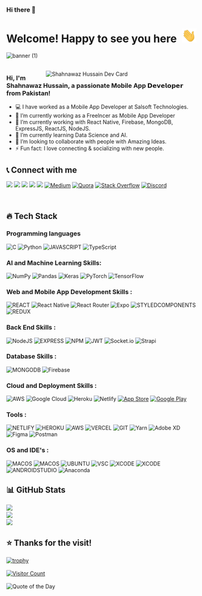 ### Hi there 👋

<!--
**shahnawazhussain125/shahnawazhussain125** is a ✨ _special_ ✨ repository because its `README.md` (this file) appears on your GitHub profile.

Here are some ideas to get you started:

- 🔭 I’m currently working on ...
- 🌱 I’m currently learning ...
- 👯 I’m looking to collaborate on ...
- 🤔 I’m looking for help with ...
- 💬 Ask me about ...
- 📫 How to reach me: ...
- 😄 Pronouns: ...
- ⚡ Fun fact: ...
-->

<!-- [![Linkedin Badge](https://img.shields.io/badge/-Shahnawaz%20Hussain-blue?style=flat-square&logo=Linkedin&logoColor=white&link=https://www.linkedin.com/in/shahnawaz125)](https://www.linkedin.com/in/shahnawaz125)  -->

# Welcome! Happy to see you here&ensp;<img src="./wave.gif" width="37px" height="37px" />

<!-- <img src="https://media.giphy.com/media/xUPGGDNsLvqsBOhuU0/giphy.gif" width="280px" height="200px" /> -->

![banner (1)](https://user-images.githubusercontent.com/76626529/185743060-d78e7a84-2079-4e45-a634-a0215431e921.png)
<br />
<br />

<a href="https://app.daily.dev/shahnawazhussain125">
<img src="https://api.daily.dev/devcards/XYZ.png?r=zpj" width="400" alt="Shahnawaz Hussain Dev Card" align="right"/>
</a>
<!-- <a href="https://app.daily.dev/ayushkanduri">
  <img src="https://github.com/shahnawazhussain125/shahnawazhussain125/blob/master/devcard.svg" width="400" alt="Ayush Kanduri's Dev Card" align="right"/>
</a> -->

### Hi, I'm Shahnawaz Hussain, a passionate Mobile App 𝗗𝗲𝘃𝗲𝗹𝗼𝗽𝗲𝗿 from Pakistan!

- 💻 I have worked as a Mobile App Developer at Salsoft Technologies.
- 🚀 I’m currently working as a Freelncer as Mobile App Developer
- 🔭 I’m currently working with React Native, Firebase, MongoDB, ExpressJS, ReactJS, NodeJS.
- 🌱 I’m currently learning Data Science and AI.
- 👯 I’m looking to collaborate with people with Amazing Ideas.
- ⚡ Fun fact: I love connecting & socializing with new people.
  <br />

## 📞 Connect with me

[<img src="https://img.shields.io/badge/LinkedIn-0077B5?style=for-the-badge&logo=linkedin&logoColor=white" />](https://www.linkedin.com/in/shahnawaz125/)
[<img src="https://img.shields.io/badge/Gmail-D14836?style=for-the-badge&logo=gmail&logoColor=white" />](mailto:shahnawazhussain125@gmail.com)
[<img src="https://img.shields.io/badge/GitHub-100000?style=for-the-badge&logo=github&logoColor=white" />](https://github.com/shahnawazhussain125/)
[<img src="https://img.shields.io/badge/-Hackerrank-2EC866?style=for-the-badge&logo=HackerRank&logoColor=white" />](https://www.hackerrank.com/shahnawazhussai1/)
[<img src="https://img.shields.io/badge/-LeetCode-FFA116?style=for-the-badge&logo=LeetCode&logoColor=black" />](https://leetcode.com/shahnawazhussain125/)
[![Medium](https://img.shields.io/badge/-Medium-12100E?style=for-the-badge&logo=Medium&logoColor=white)](https://medium.com/@@shahnawazhussain125)
[![Quora](https://img.shields.io/badge/-Quora-B92B27?style=for-the-badge&logo=Quora&logoColor=white)](https://quora.com/profile/Shahnawaz-Hussain-69)
[![Stack Overflow](https://img.shields.io/badge/-Stackoverflow-FE7A16?style=for-the-badge&logo=Stackoverflow&logoColor=white)](https://stackoverflow.com/users/10728517)
[![Discord](https://img.shields.io/badge/-Discord-7289d9?style=for-the-badge&logo=Discord&logoColor=white)](htttps://discord.gg/Shahnawaz%20Hussain#1673)

<!-- <span> [𝐏𝐨𝐫𝐭𝐟𝐨𝐥𝐢𝐨 𝐖𝐞𝐛𝐬𝐢𝐭𝐞](http://.dev)&emsp;|&emsp;[𝐑𝐞𝐬𝐮𝐦𝐞](http://.dev/resume) </span> -->

<br />

## 🔥 Tech Stack

### Programming languages

![C](https://img.shields.io/badge/c-%2300599C.svg?style=for-the-badge&logo=c&logoColor=white)
![Python](https://img.shields.io/badge/python-3670A0?style=for-the-badge&logo=python&logoColor=ffdd54)
![JAVASCRIPT](https://img.shields.io/badge/JavaScript-323330?style=for-the-badge&logo=javascript&logoColor=F7DF1E)
![TypeScript](https://img.shields.io/badge/typescript-%23007ACC.svg?style=for-the-badge&logo=typescript&logoColor=white)

### AI and Machine Learning Skills:

![NumPy](https://img.shields.io/badge/numpy-%23013243.svg?style=for-the-badge&logo=numpy&logoColor=white)
![Pandas](https://img.shields.io/badge/pandas-%23150458.svg?style=for-the-badge&logo=pandas&logoColor=white)
![Keras](https://img.shields.io/badge/Keras-%23D00000.svg?style=for-the-badge&logo=Keras&logoColor=white)
![PyTorch](https://img.shields.io/badge/PyTorch-%23EE4C2C.svg?style=for-the-badge&logo=PyTorch&logoColor=white)
![TensorFlow](https://img.shields.io/badge/TensorFlow-%23FF6F00.svg?style=for-the-badge&logo=TensorFlow&logoColor=white)

### Web and Mobile App Development Skills :

![REACT](https://img.shields.io/badge/React-20232A?style=for-the-badge&logo=react&logoColor=61DAFB)
![React Native](https://img.shields.io/badge/react_native-%2320232a.svg?style=for-the-badge&logo=react&logoColor=%2361DAFB)
![React Router](https://img.shields.io/badge/React_Router-CA4245?style=for-the-badge&logo=react-router&logoColor=white)
![Expo](https://img.shields.io/badge/expo-1C1E24?style=for-the-badge&logo=expo&logoColor=#D04A37)
![STYLEDCOMPONENTS](https://img.shields.io/badge/styled--components-DB7093?style=for-the-badge&logo=styled-components&logoColor=white)
![REDUX](https://img.shields.io/badge/Redux-593D88?style=for-the-badge&logo=redux&logoColor=white)

### Back End Skills :

![NodeJS](https://img.shields.io/badge/node.js-6DA55F?style=for-the-badge&logo=node.js&logoColor=white)
![EXPRESS](https://img.shields.io/badge/Express.js-404D59?style=for-the-badge)
![NPM](https://img.shields.io/badge/NPM-cb3837.svg?style=for-the-badge&logo=npm&logoColor=white)
![JWT](https://img.shields.io/badge/json%20web%20tokens-323330?style=for-the-badge&logo=json-web-tokens&logoColor=pink)
![Socket.io](https://img.shields.io/badge/Socket.io-black?style=for-the-badge&logo=socket.io&badgeColor=010101)
![Strapi](https://img.shields.io/badge/strapi-%232E7EEA.svg?style=for-the-badge&logo=strapi&logoColor=white)

### Database Skills :

![MONGODB](https://img.shields.io/badge/MongoDB-4EA94B?style=for-the-badge&logo=mongodb&logoColor=white)
![Firebase](https://img.shields.io/badge/firebase-%23039BE5.svg?style=for-the-badge&logo=firebase)

### Cloud and Deployment Skills :

![AWS](https://img.shields.io/badge/AWS-%23FF9900.svg?style=for-the-badge&logo=amazon-aws&logoColor=white)
![Google Cloud](https://img.shields.io/badge/Google%20Cloud-%234285F4.svg?style=for-the-badge&logo=google-cloud&logoColor=white)
![Heroku](https://img.shields.io/badge/heroku-%23430098.svg?style=for-the-badge&logo=heroku&logoColor=white)
![Netlify](https://img.shields.io/badge/netlify-114847.svg?style=for-the-badge&logo=netlify&logoColor=white#00C7B7)
[![App Store](https://img.shields.io/badge/App%20Store-blue?style=for-the-badge&logo=app-store&logoColor=white)](https://itunes.apple.com/app/)
[![Google Play](https://img.shields.io/badge/Google%20Play-green?style=for-the-badge&logo=google-play&logoColor=white)](https://play.google.com/store/apps/)

### Tools :

![NETLIFY](https://img.shields.io/badge/Netlify-00C7B7?style=for-the-badge&logo=netlify&logoColor=white)
![HEROKU](https://img.shields.io/badge/Heroku-430098?style=for-the-badge&logo=heroku&logoColor=white)
![AWS](https://img.shields.io/badge/Amazon_AWS-232F3E?style=for-the-badge&logo=amazon-aws&logoColor=white)
![VERCEL](https://img.shields.io/badge/Vercel-000000?style=for-the-badge&logo=vercel&logoColor=white)
![GIT](https://img.shields.io/badge/GIT-E44C30?style=for-the-badge&logo=git&logoColor=white)
![Yarn](https://img.shields.io/badge/yarn-%232C8EBB.svg?style=for-the-badge&logo=yarn&logoColor=white)
![Adobe XD](https://img.shields.io/badge/Adobe%20XD-470137?style=for-the-badge&logo=Adobe%20XD&logoColor=#FF61F6)
![Figma](https://img.shields.io/badge/figma-%23F24E1E.svg?style=for-the-badge&logo=figma&logoColor=white)
![Postman](https://img.shields.io/badge/Postman-FF6C37?style=for-the-badge&logo=postman&logoColor=white)

### OS and IDE's :

![MACOS](https://img.shields.io/badge/macos-000000.svg?style=for-the-badge&logo=apple&logoColor=white)
![MACOS](https://img.shields.io/badge/windows-00adef.svg?style=for-the-badge&logo=windows&logoColor=white)
![UBUNTU](https://img.shields.io/badge/ubuntu-dd4814.svg?style=for-the-badge&logo=ubuntu&logoColor=white)
![VSC](https://img.shields.io/badge/Visual_Studio_Code-0078D4?style=for-the-badge&logo=visual%20studio%20code&logoColor=white)
![XCODE](https://img.shields.io/badge/xcode-324ed6.svg?style=for-the-badge&logo=xcode&logoColor=white)
![XCODE](https://img.shields.io/badge/xcode-324ed6.svg?style=for-the-badge&logo=xcode&logoColor=white)
![ANDROIDSTUDIO](https://img.shields.io/badge/android%20studio-78c257.svg?style=for-the-badge&logo=android-studio&logoColor=white)
![Anaconda](https://img.shields.io/badge/Anaconda-%2344A833.svg?style=for-the-badge&logo=anaconda&logoColor=white)
<br />

## 📊 GitHub Stats

![](https://github-readme-stats.vercel.app/api?username=shahnawazhussain125&theme=gotham&hide_border=false&include_all_commits=false&count_private=true)<br/>
![](https://github-readme-streak-stats.herokuapp.com/?user=shahnawazhussain125&theme=gotham&hide_border=false)<br/>
![](https://github-readme-stats.vercel.app/api/top-langs/?username=shahnawazhussain125&theme=gotham&hide_border=false&include_all_commits=false&count_private=true&layout=compact)

## ⭐ Thanks for the visit!

[![trophy](https://github-profile-trophy.vercel.app/?username=shahnawazhussain125&theme=radical)](https://github.com/shahnawazhussain125)
<br />
<br />
[![Visitor Count](https://visitcount.itsvg.in/api?id=shahnawazhussain125&icon=0&color=0)](https://visitcount.itsvg.in)
<br />
<br />
![Quote of the Day](https://quotes-github-readme.vercel.app/api?type=horizontal&theme=radical)
<br />
<br />
